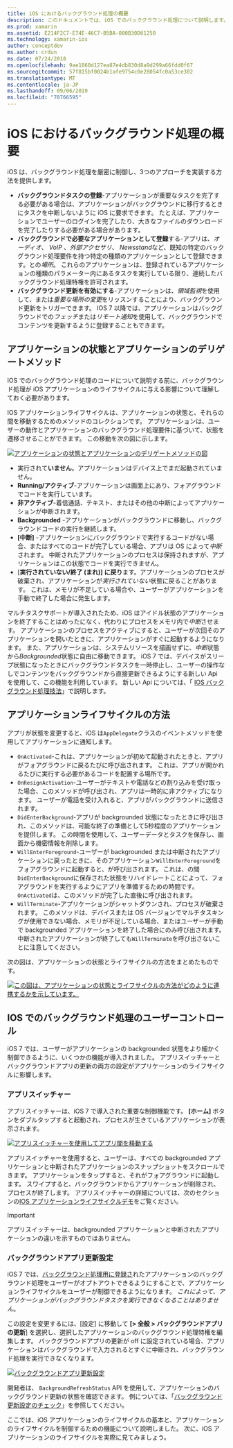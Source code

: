 ```yaml
---
title: iOS におけるバックグラウンド処理の概要
description: このドキュメントでは、iOS でのバックグラウンド処理について説明します。アプリケーションの状態、アプリケーションのライフサイクル方法、およびバックグラウンドアプリの更新です。
ms.prod: xamarin
ms.assetid: E214F2C7-E74E-46C7-B5BA-080B30D61250
ms.technology: xamarin-ios
author: conceptdev
ms.author: crdun
ms.date: 07/24/2018
ms.openlocfilehash: 9ae1860d127ea87e4db830d8a9d299a66fdd0f67
ms.sourcegitcommit: 57f815bf0024b1afe9754c0e28054fc0a53ce302
ms.translationtype: MT
ms.contentlocale: ja-JP
ms.lasthandoff: 09/06/2019
ms.locfileid: "70766595"
---
```

# <a name="introduction-to-backgrounding-in-ios"></a>iOS におけるバックグラウンド処理の概要

iOS は、バックグラウンド処理を厳密に制御し、3つのアプローチを実装する方法を提供します。

- **バックグラウンドタスクの登録**-アプリケーションが重要なタスクを完了する必要がある場合は、アプリケーションがバックグラウンドに移行するときにタスクを中断しないように iOS に要求できます。 たとえば、アプリケーションでユーザーのログインを完了したり、大きなファイルのダウンロードを完了したりする必要がある場合があります。
- **バックグラウンドで必要なアプリケーションとして登録**する-アプリは、*オーディオ*、 *VoIP* 、*外部アクセサリ*、 *Newsstand*など、既知の特定のバックグラウンド処理要件を持つ特定の種類のアプリケーションとして登録できます。との*場所*。 これらのアプリケーションは、登録されているアプリケーションの種類のパラメーター内にあるタスクを実行している限り、連続したバックグラウンド処理特権を許可されます。
- **バックグラウンド更新を有効にする**-アプリケーションは、*領域監視*を使用して、または*重要な場所の変更*をリッスンすることにより、バックグラウンド更新をトリガーできます。 IOS 7 以降では、アプリケーションはバックグラウンドでの*フェッチ*または*リモート通知*を使用して、バックグラウンドでコンテンツを更新するように登録することもできます。

## <a name="application-states-and-application-delegate-methods"></a>アプリケーションの状態とアプリケーションのデリゲートメソッド

IOS でのバックグラウンド処理のコードについて説明する前に、バックグラウンド処理が iOS アプリケーションのライフサイクルに与える影響について理解しておく必要があります。

IOS アプリケーションライフサイクルは、アプリケーションの状態と、それらの間を移動するためのメソッドのコレクションです。 アプリケーションは、ユーザーの動作とアプリケーションのバックグラウンド処理要件に基づいて、状態を遷移させることができます。 この移動を次の図に示します。

 [![](introduction-to-backgrounding-in-ios-images/applicationlifecycle-.png "アプリケーションの状態とアプリケーションのデリゲートメソッドの図")](introduction-to-backgrounding-in-ios-images/applicationlifecycle-.png#lightbox)

- 実行されて**いません**。アプリケーションはデバイス上でまだ起動されていません。
- **Running/アクティブ**-アプリケーションは画面上にあり、フォアグラウンドでコードを実行しています。
- **非アクティブ**-着信通話、テキスト、またはその他の中断によってアプリケーションが中断されます。
- **Backgrounded** -アプリケーションがバックグラウンドに移動し、バックグラウンドコードの実行を継続します。
- **[中断]** -アプリケーションにバックグラウンドで実行するコードがない場合、またはすべてのコードが完了している場合、アプリは OS によって*中断*されます。 中断されたアプリケーションのプロセスは保持されますが、アプリケーションはこの状態でコードを実行できません。
- [**実行されていない/終了 (まれ)] に戻り**ます。アプリケーションのプロセスが破棄され、アプリケーションが*実行されていない*状態に戻ることがあります。 これは、メモリが不足している場合や、ユーザーがアプリケーションを手動で終了した場合に発生します。

マルチタスクサポートが導入されたため、iOS はアイドル状態のアプリケーションを終了することはめったになく、代わりにプロセスをメモリ内で*中断*させます。 アプリケーションのプロセスをアクティブにすると、ユーザーが次回そのアプリケーションを開いたときに、アプリケーションがすぐに起動するようになります。 また、アプリケーションは、システムリソースを描画せずに、*中断*状態から*Backgrounded*状態に自由に移動できます。 iOS 7 では、デバイスがスリープ状態になったときにバックグラウンドタスクを一時停止し、ユーザーの操作なしでコンテンツをバックグラウンドから直接更新できるようにする新しい Api を使用して、この機能を利用しています。 新しい Api については、「 [IOS バックグラウンド処理技法](~/ios/app-fundamentals/backgrounding/ios-backgrounding-techniques/index.md)」で説明します。

## <a name="application-lifecycle-methods"></a>アプリケーションライフサイクルの方法

アプリが状態を変更すると、iOS は`AppDelegate`クラスのイベントメソッドを使用してアプリケーションに通知します。

- `OnActivated`-これは、アプリケーションが初めて起動されたときと、アプリがフォアグラウンドに戻るたびに呼び出されます。 これは、アプリが開かれるたびに実行する必要があるコードを配置する場所です。
- `OnResignActivation`-ユーザーがテキストや電話などの割り込みを受け取った場合、このメソッドが呼び出され、アプリは一時的に非アクティブになります。 ユーザーが電話を受け入れると、アプリがバックグラウンドに送信されます。
- `DidEnterBackground`-アプリが backgrounded 状態になったときに呼び出され、このメソッドは、可能な終了の準備として5秒程度のアプリケーションを提供します。 この時間を使用して、ユーザーデータとタスクを保存し、画面から機密情報を削除します。
- `WillEnterForeground`-ユーザーが backgrounded または中断されたアプリケーションに戻ったときに、そのアプリケーション`WillEnterForeground`をフォアグラウンドに起動すると、が呼び出されます。 これは、の間`DidEnterBackground`に保存された状態をリハイドレートことによって、フォアグラウンドを実行するようにアプリを準備するための時間です。  `OnActivated`は、このメソッドが完了した直後に呼び出されます。
- `WillTerminate`-アプリケーションがシャットダウンされ、プロセスが破棄されます。 このメソッドは、デバイスまたは OS バージョンでマルチタスキングが使用できない場合、メモリが不足している場合、またはユーザーが手動で backgrounded アプリケーションを終了した場合にのみ呼び出されます。 中断されたアプリケーションが終了しても`WillTerminate`を呼び出さないことに注意してください。

次の図は、アプリケーションの状態とライフサイクルの方法をまとめたものです。

 [![](introduction-to-backgrounding-in-ios-images/image2.png "この図は、アプリケーションの状態とライフサイクルの方法がどのように連携するかを示しています。")](introduction-to-backgrounding-in-ios-images/image2.png#lightbox)

## <a name="user-controls-for-backgrounding-in-ios"></a>IOS でのバックグラウンド処理のユーザーコントロール

iOS 7 では、ユーザーがアプリケーションの backgrounded 状態をより細かく制御できるように、いくつかの機能が導入されました。 アプリスイッチャーとバックグラウンドアプリの更新の両方の設定がアプリケーションのライフサイクルに影響します。

### <a name="app-switcher"></a>アプリスイッチャー

アプリスイッチャーは、iOS 7 で導入された重要な制御機能です。 **[ホーム]** ボタンをダブルタップすると起動され、プロセスが生きているアプリケーションが表示されます。

 [![](introduction-to-backgrounding-in-ios-images/app-switcher-.png "アプリスイッチャーを使用してアプリ間を移動する")](introduction-to-backgrounding-in-ios-images/app-switcher-.png#lightbox)

アプリスイッチャーを使用すると、ユーザーは、すべての backgrounded アプリケーションと中断されたアプリケーションのスナップショットをスクロールできます。 アプリケーションをタップすると、それがフォアグラウンドに起動します。 スワイプすると、バックグラウンドからアプリケーションが削除され、プロセスが終了します。 アプリスイッチャーの詳細については、次のセクションの[IOS アプリケーションライフサイクルデモ](~/ios/app-fundamentals/backgrounding/application-lifecycle-demo.md)をご覧ください。

> [!IMPORTANT]
> アプリスイッチャーは、backgrounded アプリケーションと中断されたアプリケーションの違いを示すものではありません。

### <a name="background-app-refresh-settings"></a>バックグラウンドアプリ更新設定

iOS 7 では、[バックグラウンド処理用に登録さ](~/ios/app-fundamentals/backgrounding/ios-backgrounding-techniques/registering-applications-to-run-in-background.md)れたアプリケーションのバックグラウンド処理をユーザーがオプトアウトできるようにすることで、アプリケーションライフサイクルをユーザーが制御できるようになります。 *これによって、アプリケーションがバックグラウンドタスクを実行できなくなることはありません*。

この設定を変更するには、[設定] に移動して **[> 全般 > バックグラウンドアプリの更新**] を選択し、選択したアプリケーションのバックグラウンド処理特権を編集します。 バックグラウンドアプリの更新が off に設定されている場合、アプリケーションはバックグラウンドで入力されるとすぐに中断され、バックグラウンド処理を実行できなくなります。

 [![](introduction-to-backgrounding-in-ios-images/settings-.png "バックグラウンドアプリ更新設定")](introduction-to-backgrounding-in-ios-images/settings-.png#lightbox)

開発者は、 `BackgroundRefreshStatus` API を使用して、アプリケーションのバックグラウンド更新の状態を確認できます。 例については、「[バックグラウンド更新設定のチェック](https://github.com/xamarin/recipes/tree/master/Recipes/ios/multitasking/check_background_refresh_setting)」を参照してください。

ここでは、iOS アプリケーションのライフサイクルの基本と、アプリケーションのライフサイクルを制御するための機能について説明しました。 次に、iOS アプリケーションのライフサイクルを実際に見てみましょう。
